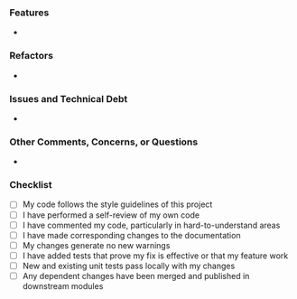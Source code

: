 ### Features
- 

### Refactors 
- 

### Issues and Technical Debt
- 

### Other Comments, Concerns, or Questions
- 

### Checklist
- [ ] My code follows the style guidelines of this project
- [ ] I have performed a self-review of my own code
- [ ] I have commented my code, particularly in hard-to-understand areas
- [ ] I have made corresponding changes to the documentation
- [ ] My changes generate no new warnings
- [ ] I have added tests that prove my fix is effective or that my feature work
- [ ] New and existing unit tests pass locally with my changes
- [ ] Any dependent changes have been merged and published in downstream modules
